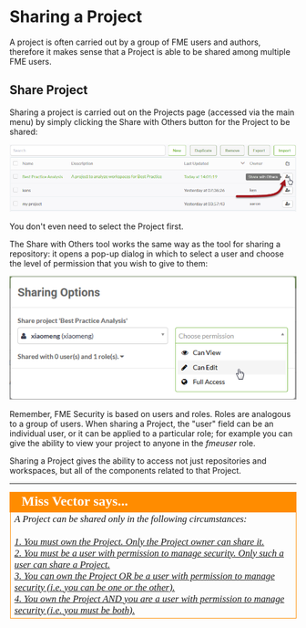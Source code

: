 # Sharing a Project

A project is often carried out by a group of FME users and authors, therefore it makes sense that a Project is able to be shared among multiple FME users.

## Share Project ##

Sharing a project is carried out on the Projects page (accessed via the main menu) by simply clicking the Share with Others button for the Project to be shared:

![](./Images/Img5.006.ShareProject.png)

You don't even need to select the Project first.

The Share with Others tool works the same way as the tool for sharing a repository: it opens a pop-up dialog in which to select a user and choose the level of permission that you wish to give to them:

![](./Images/Img5.007.ShareWithUser.png)

Remember, FME Security is based on users and roles. Roles are analogous to a group of users. When sharing a Project, the "user" field can be an individual user, or it can be applied to a particular role; for example you can give the ability to view your project to anyone in the *fmeuser* role.

Sharing a Project gives the ability to access not just repositories and workspaces, but all of the components related to that Project.

---

<!--Person X Says Section-->

<table style="border-spacing: 0px">
<tr>
<td style="vertical-align:middle;background-color:darkorange;border: 2px solid darkorange">
<i class="fa fa-quote-left fa-lg fa-pull-left fa-fw" style="color:white;padding-right: 12px;vertical-align:text-top"></i>
<span style="color:white;font-size:x-large;font-weight: bold;font-family:serif">Miss Vector says...</span>
</td>
</tr>

<tr>
<td style="border: 1px solid darkorange">
<span style="font-family:serif; font-style:italic; font-size:larger">
A Project can be shared only in the following circumstances:
<br><br><a href="http://52.73.3.37/fmedatastreaming/Manual/QAResponse2017.fmw?chapter=25&question=1&answer=1&DestDataset_TEXTLINE=C%3A%5CFMEOutput%5CQAResponse.html">1. You must own the Project. Only the Project owner can share it.</a>
<br><a href="http://52.73.3.37/fmedatastreaming/Manual/QAResponse2017.fmw?chapter=25&question=1&answer=2&DestDataset_TEXTLINE=C%3A%5CFMEOutput%5CQAResponse.html">2. You must be a user with permission to manage security. Only such a user can share a Project.</a>
<br><a href="http://52.73.3.37/fmedatastreaming/Manual/QAResponse2017.fmw?chapter=25&question=1&answer=3&DestDataset_TEXTLINE=C%3A%5CFMEOutput%5CQAResponse.html">3. You can own the Project OR be a user with permission to manage security (i.e. you can be one or the other).</a>
<br><a href="http://52.73.3.37/fmedatastreaming/Manual/QAResponse2017.fmw?chapter=25&question=1&answer=4&DestDataset_TEXTLINE=C%3A%5CFMEOutput%5CQAResponse.html">4. You own the Project AND you are a user with permission to manage security (i.e. you must be both).</a>
</span>
</td>
</tr>
</table>
